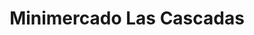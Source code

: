 ---
title: "Minimercado Las Cascadas"
url: /puerto-octay/minimercado-las-cascadas/
shop: supermercado
---